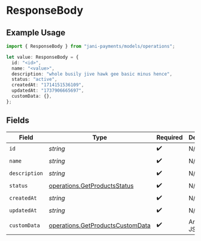 # ResponseBody

## Example Usage

```typescript
import { ResponseBody } from "jani-payments/models/operations";

let value: ResponseBody = {
  id: "<id>",
  name: "<value>",
  description: "whole busily jive hawk gee basic minus hence",
  status: "active",
  createdAt: "1714151536109",
  updatedAt: "1737906665697",
  customData: {},
};
```

## Fields

| Field                                                                                | Type                                                                                 | Required                                                                             | Description                                                                          |
| ------------------------------------------------------------------------------------ | ------------------------------------------------------------------------------------ | ------------------------------------------------------------------------------------ | ------------------------------------------------------------------------------------ |
| `id`                                                                                 | *string*                                                                             | :heavy_check_mark:                                                                   | N/A                                                                                  |
| `name`                                                                               | *string*                                                                             | :heavy_check_mark:                                                                   | N/A                                                                                  |
| `description`                                                                        | *string*                                                                             | :heavy_check_mark:                                                                   | N/A                                                                                  |
| `status`                                                                             | [operations.GetProductsStatus](../../models/operations/getproductsstatus.md)         | :heavy_check_mark:                                                                   | N/A                                                                                  |
| `createdAt`                                                                          | *string*                                                                             | :heavy_check_mark:                                                                   | N/A                                                                                  |
| `updatedAt`                                                                          | *string*                                                                             | :heavy_check_mark:                                                                   | N/A                                                                                  |
| `customData`                                                                         | [operations.GetProductsCustomData](../../models/operations/getproductscustomdata.md) | :heavy_check_mark:                                                                   | Any valid JSON value                                                                 |